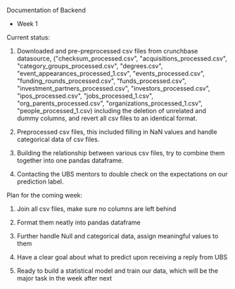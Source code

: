 Documentation of Backend

* Week 1


Current status:

1. Downloaded and pre-preprocessed csv files from crunchbase datasource,
("checksum_processed.csv", "acquisitions_processed.csv", "category_groups_processed.csv", "degrees.csv", "event_appearances_processed_1.csv", "events_processed.csv", "funding_rounds_processed.csv", "funds_processed.csv", "investment_partners_processed.csv", "investors_processed.csv", "ipos_processed.csv", "jobs_processed_1.csv", "org_parents_processed.csv", "organizations_processed_1.csv", "people_processed_1.csv)
including the deletion of unrelated and dummy columns, and revert all csv files to an identical format.

2. Preprocessed csv files, this included filling in NaN values and handle categorical data of csv files.

3. Building the relationship between various csv files, try to combine them together into one pandas dataframe.

4. Contacting the UBS mentors to double check on the expectations on our prediction label.


Plan for the coming week:

1. Join all csv files, make sure no columns are left behind

2. Format them neatly into pandas dataframe

3. Further handle Null and categorical data, assign meaningful values to them

4. Have a clear goal about what to predict upon receiving a reply from UBS

5. Ready to build a statistical model and train our data, which will be the major task in the week after next
